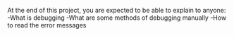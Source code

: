 At the end of this project, you are expected to be able to explain to anyone:
-What is debugging
-What are some methods of debugging manually
-How to read the error messages
